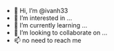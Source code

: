 - 👋 Hi, I’m @ivanh33
- 👀 I’m interested in ...
- 🌱 I’m currently learning ...
- 💞️ I’m looking to collaborate on ...
- 📫 no need to reach me
<!---
ivanh33/ivanh33 is a ✨ special ✨ repository because its `README.md` (this file) appears on your GitHub profile.
You can click the Preview link to take a look at your changes.
--->
